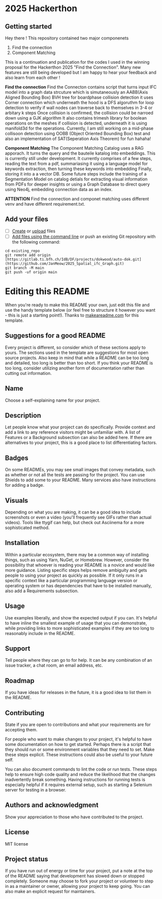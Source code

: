 # 2025 Hackerthon



## Getting started

Hey there ! 
This repository contained two major componenets 
1. Find the connection
2. Component Matching

This is a continuation and publication for the codes I used in the winning proposal for the Hackerthon 2025 "Find the Connection".
Many new features are still being developed but I am happy to hear your feedback and also learn from each other ! 


**Find the connection**
Find the Connecton contains script that turns input IFC model into a graph data strcuture which is simutaneously an AABB(Axis Aligned Bounding Box) BVH tree for boardphase collision detection
it uses Corner connection which underneath the hood is a DFS algoruthm for loop detection to verify if wall nodes can traverse back to themselves in 3-4 or arbitary k steps
Once collision is confirmed, the collision could be narroed down using a GJK algorithm
It also contains trimesh library for boolean operations on the meshes if collision is detected, underneath it is using manifold3d for the operations.
Currently, I am still working on a mid-phase collisoon detection using OOBB (Object Oriented Bounding Box) test and also an implementation of SAT(Seperation Axis Theorem) for fun  hahaha! 

**Component Matching**
The Component Matching Catalog uses a RAG apporach. It turns the query and the bauteile katalog into embeddings. This is currently still under development. 
It currently comprises of a few steps, reading the text from a pdf, summariasing it using a language model for keywords extraction, then turning these keywords into embedding 
Finally, storing it into a a vector DB. 
Some future steps include the training of a Segmentation Model on catalog detials for extracting visual information from PDFs for deeper insights
or using a Graph Database to direct query using  Neo4j, embedding connection data as an index.

**ATTENTION**
Find the connection and componet matching uses different venv and have different requirement.txt.

## Add your files

- [ ] [Create](https://docs.gitlab.com/ee/user/project/repository/web_editor.html#create-a-file) or [upload](https://docs.gitlab.com/ee/user/project/repository/web_editor.html#upload-a-file) files
- [ ] [Add files using the command line](https://docs.gitlab.com/ee/gitlab-basics/add-file.html#add-a-file-using-the-command-line) or push an existing Git repository with the following command:

```
cd existing_repo
git remote add origin [https://gitlab.ti.bfh.ch/IdB/DF/projects/dokwood/auto-dok.git](https://github.com/JanMeow/2025_Spatial_ifc_Graph.git)
git branch -M main
git push -uf origin main
```
# Editing this README

When you're ready to make this README your own, just edit this file and use the handy template below (or feel free to structure it however you want - this is just a starting point!). Thanks to [makeareadme.com](https://www.makeareadme.com/) for this template.

## Suggestions for a good README

Every project is different, so consider which of these sections apply to yours. The sections used in the template are suggestions for most open source projects. Also keep in mind that while a README can be too long and detailed, too long is better than too short. If you think your README is too long, consider utilizing another form of documentation rather than cutting out information.

## Name
Choose a self-explaining name for your project.

## Description
Let people know what your project can do specifically. Provide context and add a link to any reference visitors might be unfamiliar with. A list of Features or a Background subsection can also be added here. If there are alternatives to your project, this is a good place to list differentiating factors.

## Badges
On some READMEs, you may see small images that convey metadata, such as whether or not all the tests are passing for the project. You can use Shields to add some to your README. Many services also have instructions for adding a badge.

## Visuals
Depending on what you are making, it can be a good idea to include screenshots or even a video (you'll frequently see GIFs rather than actual videos). Tools like ttygif can help, but check out Asciinema for a more sophisticated method.

## Installation
Within a particular ecosystem, there may be a common way of installing things, such as using Yarn, NuGet, or Homebrew. However, consider the possibility that whoever is reading your README is a novice and would like more guidance. Listing specific steps helps remove ambiguity and gets people to using your project as quickly as possible. If it only runs in a specific context like a particular programming language version or operating system or has dependencies that have to be installed manually, also add a Requirements subsection.

## Usage
Use examples liberally, and show the expected output if you can. It's helpful to have inline the smallest example of usage that you can demonstrate, while providing links to more sophisticated examples if they are too long to reasonably include in the README.

## Support
Tell people where they can go to for help. It can be any combination of an issue tracker, a chat room, an email address, etc.

## Roadmap
If you have ideas for releases in the future, it is a good idea to list them in the README.

## Contributing
State if you are open to contributions and what your requirements are for accepting them.

For people who want to make changes to your project, it's helpful to have some documentation on how to get started. Perhaps there is a script that they should run or some environment variables that they need to set. Make these steps explicit. These instructions could also be useful to your future self.

You can also document commands to lint the code or run tests. These steps help to ensure high code quality and reduce the likelihood that the changes inadvertently break something. Having instructions for running tests is especially helpful if it requires external setup, such as starting a Selenium server for testing in a browser.

## Authors and acknowledgment
Show your appreciation to those who have contributed to the project.

## License
MIT license
## Project status
If you have run out of energy or time for your project, put a note at the top of the README saying that development has slowed down or stopped completely. Someone may choose to fork your project or volunteer to step in as a maintainer or owner, allowing your project to keep going. You can also make an explicit request for maintainers.
